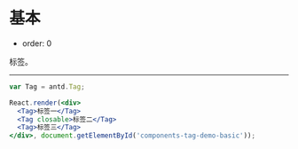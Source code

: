 # 基本

- order: 0

标签。

---

````jsx
var Tag = antd.Tag;

React.render(<div>
  <Tag>标签一</Tag>
  <Tag closable>标签二</Tag>
  <Tag>标签三</Tag>
</div>, document.getElementById('components-tag-demo-basic'));
````
